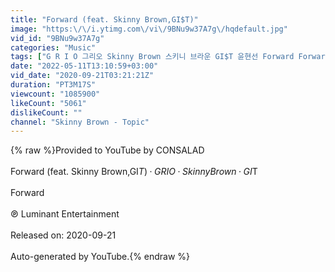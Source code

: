 ```yaml
---
title: "Forward (feat. Skinny Brown,GI$T)"
image: "https:\/\/i.ytimg.com\/vi\/9BNu9w37A7g\/hqdefault.jpg"
vid_id: "9BNu9w37A7g"
categories: "Music"
tags: ["G R I O 그리오 Skinny Brown 스키니 브라운 GI$T 윤현선 Forward Forward (feat. 스키니 브라운","윤현선)"]
date: "2022-05-11T13:10:59+03:00"
vid_date: "2020-09-21T03:21:21Z"
duration: "PT3M17S"
viewcount: "1085900"
likeCount: "5061"
dislikeCount: ""
channel: "Skinny Brown - Topic"
---
```

{% raw %}Provided to YouTube by CONSALAD<br /><br />Forward (feat. Skinny Brown,GI$T) · G R I O · Skinny Brown · GI$T<br /><br />Forward<br /><br />℗ Luminant Entertainment<br /><br />Released on: 2020-09-21<br /><br />Auto-generated by YouTube.{% endraw %}
